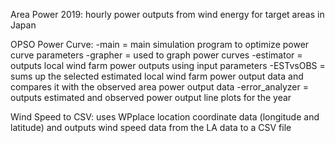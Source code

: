 Area Power 2019:
	hourly power outputs from wind energy for target areas in Japan

OPSO Power Curve:
	-main = main simulation program to optimize power curve parameters
	-grapher = used to graph power curves
	-estimator = outputs local wind farm power outputs using input parameters
	-ESTvsOBS = sums up the selected estimated local wind farm power output data and  compares it with the observed area power output data
	-error_analyzer = outputs estimated and observed power output line plots for the year

Wind Speed to CSV:
	uses WPplace location coordinate data (longitude and latitude) and outputs wind speed data from the LA data to a CSV file
